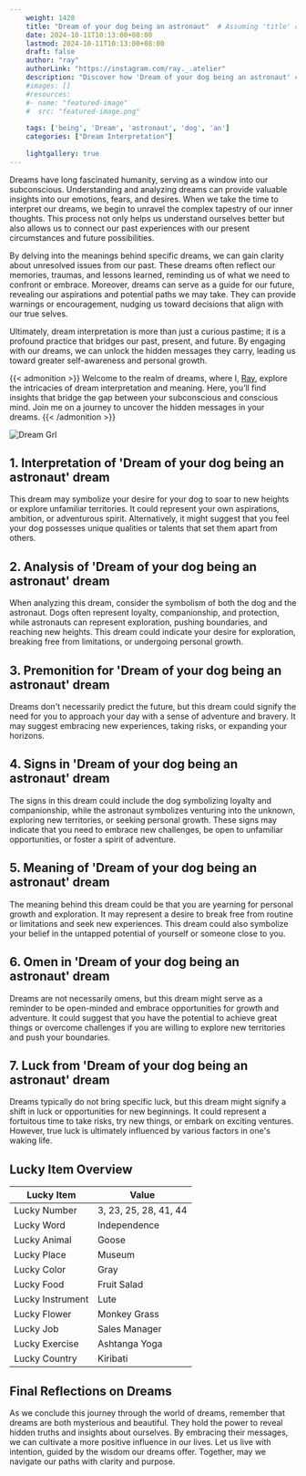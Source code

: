 ```yaml
---
    weight: 1428
    title: "Dream of your dog being an astronaut"  # Assuming 'title' column exists
    date: 2024-10-11T10:13:00+08:00
    lastmod: 2024-10-11T10:13:00+08:00
    draft: false
    author: "ray"
    authorLink: "https://instagram.com/ray._.atelier"
    description: "Discover how 'Dream of your dog being an astronaut' can interpret your future and uncover its significant meanings in your life."
    #images: []
    #resources:
    #- name: "featured-image"
    #  src: "featured-image.png"
    
    tags: ['being', 'Dream', 'astronaut', 'dog', 'an']
    categories: ["Dream Interpretation"]
    
    lightgallery: true
---
```

    
Dreams have long fascinated humanity, serving as a window into our subconscious. Understanding and analyzing dreams can provide valuable insights into our emotions, fears, and desires. When we take the time to interpret our dreams, we begin to unravel the complex tapestry of our inner thoughts. This process not only helps us understand ourselves better but also allows us to connect our past experiences with our present circumstances and future possibilities.

By delving into the meanings behind specific dreams, we can gain clarity about unresolved issues from our past. These dreams often reflect our memories, traumas, and lessons learned, reminding us of what we need to confront or embrace. Moreover, dreams can serve as a guide for our future, revealing our aspirations and potential paths we may take. They can provide warnings or encouragement, nudging us toward decisions that align with our true selves.

Ultimately, dream interpretation is more than just a curious pastime; it is a profound practice that bridges our past, present, and future. By engaging with our dreams, we can unlock the hidden messages they carry, leading us toward greater self-awareness and personal growth.

{{< admonition >}}
Welcome to the realm of dreams, where I, [Ray](https://instagram.com/ray._.atelier), explore the intricacies of dream interpretation and meaning. Here, you’ll find insights that bridge the gap between your subconscious and conscious mind. Join me on a journey to uncover the hidden messages in your dreams.
{{< /admonition >}}

![Dream Grl](https://cdn.pixabay.com/photo/2017/11/02/03/35/gothic-2910057_1280.jpg "Dream Grl")

## 1. Interpretation of 'Dream of your dog being an astronaut' dream

This dream may symbolize your desire for your dog to soar to new heights or explore unfamiliar territories. It could represent your own aspirations, ambition, or adventurous spirit. Alternatively, it might suggest that you feel your dog possesses unique qualities or talents that set them apart from others.

## 2. Analysis of 'Dream of your dog being an astronaut' dream

When analyzing this dream, consider the symbolism of both the dog and the astronaut. Dogs often represent loyalty, companionship, and protection, while astronauts can represent exploration, pushing boundaries, and reaching new heights. This dream could indicate your desire for exploration, breaking free from limitations, or undergoing personal growth.

## 3. Premonition for 'Dream of your dog being an astronaut' dream

Dreams don't necessarily predict the future, but this dream could signify the need for you to approach your day with a sense of adventure and bravery. It may suggest embracing new experiences, taking risks, or expanding your horizons.

## 4. Signs in 'Dream of your dog being an astronaut' dream

The signs in this dream could include the dog symbolizing loyalty and companionship, while the astronaut symbolizes venturing into the unknown, exploring new territories, or seeking personal growth. These signs may indicate that you need to embrace new challenges, be open to unfamiliar opportunities, or foster a spirit of adventure.

## 5. Meaning of 'Dream of your dog being an astronaut' dream

The meaning behind this dream could be that you are yearning for personal growth and exploration. It may represent a desire to break free from routine or limitations and seek new experiences. This dream could also symbolize your belief in the untapped potential of yourself or someone close to you.

## 6. Omen in 'Dream of your dog being an astronaut' dream

Dreams are not necessarily omens, but this dream might serve as a reminder to be open-minded and embrace opportunities for growth and adventure. It could suggest that you have the potential to achieve great things or overcome challenges if you are willing to explore new territories and push your boundaries.

## 7. Luck from 'Dream of your dog being an astronaut' dream

Dreams typically do not bring specific luck, but this dream might signify a shift in luck or opportunities for new beginnings. It could represent a fortuitous time to take risks, try new things, or embark on exciting ventures. However, true luck is ultimately influenced by various factors in one's waking life.

## Lucky Item Overview
| Lucky Item          | Value              |
|---------------|--------------------|
| Lucky Number        | 3, 23, 25, 28, 41, 44  |
| Lucky Word          | Independence |
| Lucky Animal        | Goose |
| Lucky Place         | Museum     |
| Lucky Color         | Gray     |
| Lucky Food          | Fruit Salad      |
| Lucky Instrument    | Lute |
| Lucky Flower        | Monkey Grass    |
| Lucky Job           | Sales Manager       |
| Lucky Exercise      | Ashtanga Yoga  |
| Lucky Country       | Kiribati    |


##  Final Reflections on Dreams

As we conclude this journey through the world of dreams, remember that dreams are both mysterious and beautiful. They hold the power to reveal hidden truths and insights about ourselves. By embracing their messages, we can cultivate a more positive influence in our lives. Let us live with intention, guided by the wisdom our dreams offer. Together, may we navigate our paths with clarity and purpose.
